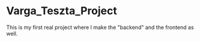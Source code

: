 # Varga_Teszta_Project
This is my first real project where I make the "backend" and the frontend as well.